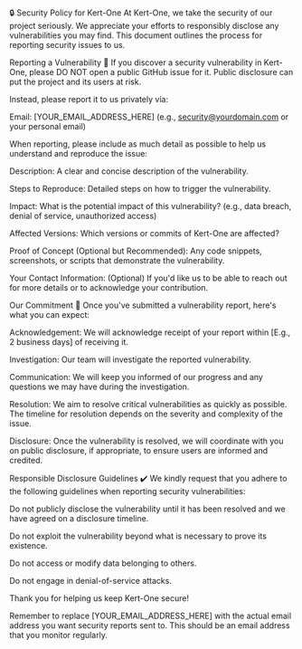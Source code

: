 🔒 Security Policy for Kert-One
At Kert-One, we take the security of our project seriously. We appreciate your efforts to responsibly disclose any vulnerabilities you may find. This document outlines the process for reporting security issues to us.

Reporting a Vulnerability 🚨
If you discover a security vulnerability in Kert-One, please DO NOT open a public GitHub issue for it. Public disclosure can put the project and its users at risk.

Instead, please report it to us privately via:

Email: [YOUR_EMAIL_ADDRESS_HERE] (e.g., security@yourdomain.com or your personal email)

When reporting, please include as much detail as possible to help us understand and reproduce the issue:

Description: A clear and concise description of the vulnerability.

Steps to Reproduce: Detailed steps on how to trigger the vulnerability.

Impact: What is the potential impact of this vulnerability? (e.g., data breach, denial of service, unauthorized access)

Affected Versions: Which versions or commits of Kert-One are affected?

Proof of Concept (Optional but Recommended): Any code snippets, screenshots, or scripts that demonstrate the vulnerability.

Your Contact Information: (Optional) If you'd like us to be able to reach out for more details or to acknowledge your contribution.

Our Commitment 🤝
Once you've submitted a vulnerability report, here's what you can expect:

Acknowledgement: We will acknowledge receipt of your report within [E.g., 2 business days] of receiving it.

Investigation: Our team will investigate the reported vulnerability.

Communication: We will keep you informed of our progress and any questions we may have during the investigation.

Resolution: We aim to resolve critical vulnerabilities as quickly as possible. The timeline for resolution depends on the severity and complexity of the issue.

Disclosure: Once the vulnerability is resolved, we will coordinate with you on public disclosure, if appropriate, to ensure users are informed and credited.

Responsible Disclosure Guidelines ✔️
We kindly request that you adhere to the following guidelines when reporting security vulnerabilities:

Do not publicly disclose the vulnerability until it has been resolved and we have agreed on a disclosure timeline.

Do not exploit the vulnerability beyond what is necessary to prove its existence.

Do not access or modify data belonging to others.

Do not engage in denial-of-service attacks.

Thank you for helping us keep Kert-One secure!

Remember to replace [YOUR_EMAIL_ADDRESS_HERE] with the actual email address you want security reports sent to. This should be an email address that you monitor regularly.
